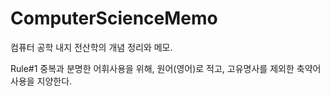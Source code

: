 # ComputerScienceMemo
컴퓨터 공학 내지 전산학의 개념 정리와 메모.

Rule#1  중복과 분명한 어휘사용을 위해, 원어(영어)로 적고, 고유명사를 제외한 축약어 사용을 지양한다. 

